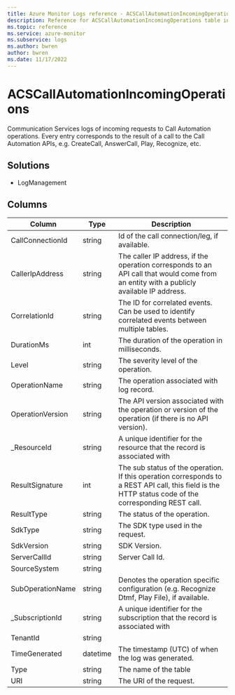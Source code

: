 ```yaml
---
title: Azure Monitor Logs reference - ACSCallAutomationIncomingOperations
description: Reference for ACSCallAutomationIncomingOperations table in Azure Monitor Logs.
ms.topic: reference
ms.service: azure-monitor
ms.subservice: logs
ms.author: bwren
author: bwren
ms.date: 11/17/2022
---
```


# ACSCallAutomationIncomingOperations

 Communication Services logs of incoming requests to Call Automation operations. Every entry corresponds to the result of a call to the Call Automation APIs, e.g. CreateCall, AnswerCall, Play, Recognize, etc.

## Solutions

- LogManagement




## Columns

| Column | Type | Description |
| --- | --- | --- |
| CallConnectionId | string | Id of the call connection/leg, if available. |
| CallerIpAddress | string | The caller IP address, if the operation corresponds to an API call that would come from an entity with a publicly available IP address. |
| CorrelationId | string | The ID for correlated events. Can be used to identify correlated events between multiple tables. |
| DurationMs | int | The duration of the operation in milliseconds. |
| Level | string | The severity level of the operation. |
| OperationName | string | The operation associated with log record. |
| OperationVersion | string | The API version associated with the operation or version of the operation (if there is no API version). |
| _ResourceId | string | A unique identifier for the resource that the record is associated with |
| ResultSignature | int | The sub status of the operation. If this operation corresponds to a REST API call, this field is the HTTP status code of the corresponding REST call. |
| ResultType | string | The status of the operation. |
| SdkType | string | The SDK type used in the request. |
| SdkVersion | string | SDK Version. |
| ServerCallId | string | Server Call Id. |
| SourceSystem | string |  |
| SubOperationName | string | Denotes the operation specific configuration (e.g. Recognize Dtmf, Play File), if available. |
| _SubscriptionId | string | A unique identifier for the subscription that the record is associated with |
| TenantId | string |  |
| TimeGenerated | datetime | The timestamp (UTC) of when the log was generated. |
| Type | string | The name of the table |
| URI | string | The URI of the request. |
